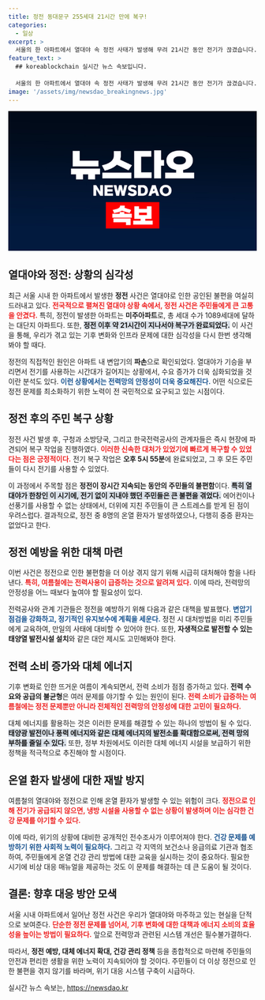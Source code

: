 ```yaml
---
title: 정전 동대문구 255세대 21시간 만에 복구!
categories:
  - 일상
excerpt: >
  서울의 한 아파트에서 열대야 속 정전 사태가 발생해 무려 21시간 동안 전기가 끊겼습니다. 더위에 지친 주민들은 큰 불편을 겪었고, 이로 인해 8명의 온열 환자도 발생했습니다. 이 충격적인 사건의 전말을 확인해보세요!
feature_text: >
  ## koreablockchain 실시간 뉴스 속보입니다.

  서울의 한 아파트에서 열대야 속 정전 사태가 발생해 무려 21시간 동안 전기가 끊겼습니다. 더위에 지친 주민들은 큰 불편을 겪었고, 이로 인해 8명의 온열 환자도 발생했습니다. 이 충격적인 사건의 전말을 확인해보세요!
image: '/assets/img/newsdao_breakingnews.jpg'
---
```


<p><img src="/assets/img/newsdao_breakingnews.jpg" alt="koreablockchain 속보" /></p>

<h2 data-ke-size="size26">열대야와 정전: 상황의 심각성</h2>

<p data-ke-size="size16"></p>

<p>최근 서울 시내 한 아파트에서 발생한 <b>정전</b> 사건은 열대야로 인한 공인된 불편을 여실히 드러내고 있다. <b><span style="color: #ee2323;">전국적으로 펼쳐진 열대야 상황 속에서, 정전 사건은 주민들에게 큰 고통을 안겼다.</span></b> 특히, 정전이 발생한 아파트는 <b>미주아파트</b>로, 총 세대 수가 1089세대에 달하는 대단지 아파트다. 또한, <b><span style="background-color: #21538527;">정전 이후 약 21시간이 지나서야 복구가 완료되었다.</span></b> 이 사건을 통해, 우리가 겪고 있는 기후 변화와 인프라 문제에 대한 심각성을 다시 한번 생각해봐야 할 때다. </p>

<p>정전의 직접적인 원인은 아파트 내 변압기의 <b>파손</b>으로 확인되었다. 열대야가 기승을 부리면서 전기를 사용하는 시간대가 길어지는 상황에서, 수요 증가가 더욱 심화되었을 것이란 분석도 있다. <b><span style="color: #1a5490;">이런 상황에서는 전력망의 안정성이 더욱 중요해진다.</span></b> 어떤 식으로든 정전 문제를 최소화하기 위한 노력이 전 국민적으로 요구되고 있는 시점이다. </p>

<p data-ke-size="size16"></p>

<h2 data-ke-size="size26">정전 후의 주민 복구 상황</h2>

<p data-ke-size="size16"></p>

<p>정전 사건 발생 후, 구청과 소방당국, 그리고 한국전력공사의 관계자들은 즉시 현장에 파견되어 복구 작업을 진행하였다. <b><span style="color: #ee2323;">이러한 신속한 대처가 있었기에 빠르게 복구할 수 있었다는 점은 긍정적이다.</span></b> 전기 복구 작업은 <b>오후 5시 55분</b>에 완료되었고, 그 후 모든 주민들이 다시 전기를 사용할 수 있었다.</p>

<p>이 과정에서 주목할 점은 <b>정전이 장시간 지속되는 동안의 주민들의 불편함</b>이다. <b><span style="background-color: #21538527;">특히 열대야가 한창인 이 시기에, 전기 없이 지내야 했던 주민들은 큰 불편을 겪었다.</span></b> 에어컨이나 선풍기를 사용할 수 없는 상태에서, 더위에 지친 주민들이 큰 스트레스를 받게 된 점이 우려스럽다. 결과적으로, 정전 중 8명의 온열 환자가 발생하였으나, 다행히 중증 환자는 없었다고 한다.</p>

<p data-ke-size="size16"></p>

<h2 data-ke-size="size26">정전 예방을 위한 대책 마련</h2>

<p data-ke-size="size16"></p>

<p>이번 사건은 정전으로 인한 불편함을 더 이상 겪지 않기 위해 시급히 대처해야 함을 나타낸다. <b><span style="color: #ee2323;">특히, 여름철에는 전력사용이 급증하는 것으로 알려져 있다.</span></b> 이에 따라, 전력망의 안정성을 어느 때보다 높여야 할 필요성이 있다. </p>

<p>전력공사와 관계 기관들은 정전을 예방하기 위해 다음과 같은 대책을 발표했다. <b><span style="color: #1a5490;">변압기 점검을 강화하고, 정기적인 유지보수에 계획을 세운다.</span></b> 정전 시 대처방법을 미리 주민들에게 교육하여, 만일의 사태에 대비할 수 있어야 한다. 또한, <b>자생적으로 발전할 수 있는 태양열 발전시설 설치</b>와 같은 대안 제시도 고민해봐야 한다.</p>

<p data-ke-size="size16"></p>

<h2 data-ke-size="size26">전력 소비 증가와 대체 에너지</h2>

<p data-ke-size="size16"></p>

<p>기후 변화로 인한 뜨거운 여름이 계속되면서, 전력 소비가 점점 증가하고 있다. <b>전력 수요와 공급의 불균형</b>은 여러 문제를 야기할 수 있는 원인이 된다. <b><span style="color: #ee2323;">전력 소비가 급증하는 여름철에는 정전 문제뿐만 아니라 전체적인 전력망의 안정성에 대한 고민이 필요하다.</span></b> </p>

<p>대체 에너지를 활용하는 것은 이러한 문제를 해결할 수 있는 하나의 방법이 될 수 있다. <b><span style="background-color: #21538527;">태양광 발전이나 풍력 에너지와 같은 대체 에너지의 발전소를 확대함으로써, 전력 망의 부하를 줄일 수 있다.</span></b> 또한, 정부 차원에서도 이러한 대체 에너지 시설을 보급하기 위한 정책을 적극적으로 추진해야 할 시점이다.</p>

<p data-ke-size="size16"></p>

<h2 data-ke-size="size26">온열 환자 발생에 대한 재발 방지</h2>

<p data-ke-size="size16"></p>

<p>여름철의 열대야와 정전으로 인해 온열 환자가 발생할 수 있는 위험이 크다. <b><span style="color: #ee2323;">정전으로 인해 전기가 공급되지 않으면, 냉방 시설을 사용할 수 없는 상황이 발생하며 이는 심각한 건강 문제를 야기할 수 있다.</span></b> </p>

<p>이에 따라, 위기의 상황에 대비한 공개적인 전수조사가 이루어져야 한다. <b><span style="color: #1a5490;">건강 문제를 예방하기 위한 사회적 노력이 필요하다.</span></b> 그리고 각 지역의 보건소나 응급의료 기관과 협조하여, 주민들에게 온열 건강 관리 방법에 대한 교육을 실시하는 것이 중요하다. 필요한 시기에 비상 대응 매뉴얼을 제공하는 것도 이 문제를 해결하는 데 큰 도움이 될 것이다.</p>

<p data-ke-size="size16"></p>

<h2 data-ke-size="size26">결론: 향후 대응 방안 모색</h2>

<p data-ke-size="size16"></p>

<p>서울 시내 아파트에서 일어난 정전 사건은 우리가 열대야와 마주하고 있는 현실을 단적으로 보여준다. <b><span style="color: #ee2323;">단순한 정전 문제를 넘어서, 기후 변화에 대한 대책과 에너지 소비의 효율성을 높이는 방법이 필요하다.</span></b> 앞으로 전력망과 관련된 시스템 개선은 필수불가결하다. </p>

<p>따라서, <b>정전 예방, 대체 에너지 확대, 건강 관리 정책</b> 등을 종합적으로 마련해 주민들의 안전과 편리한 생활을 위한 노력이 지속되어야 할 것이다. 주민들이 더 이상 정전으로 인한 불편을 겪지 않기를 바라며, 위기 대응 시스템 구축이 시급하다. </p>

<p data-ke-size="size16"></p>
실시간 뉴스 속보는, <a href="https://newsdao.kr" rel="dofollow">https://newsdao.kr</a>


